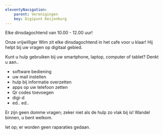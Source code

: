 ```yaml
---
eleventyNavigation:
    parent: Verenigingen
    key: Digipunt Keijenburg
---
```


Elke dinsdagochtend van 10.00  - 12.00 uur!

Onze vrijwilliger Wim zit elke dinsdagochtend in het cafe voor u klaar!
Hij helpt bij uw vragen op digitaal gebied.

Kunt u hulp gebruiken bij uw smartphone, laptop, computer of tablet?
Denkt u aan..
- software bediening
- uw mail instellen
- hulp bij informatie overzetten
- apps op uw telefoon zetten
- Qr codes toevoegen
- digi-d
- ed.. ed..

Er zijn geen domme vragen; zeker niet als de hulp zo vlak bij is!
Wandel binnen, u bent welkom.

let op; er worden geen raparaties gedaan.
